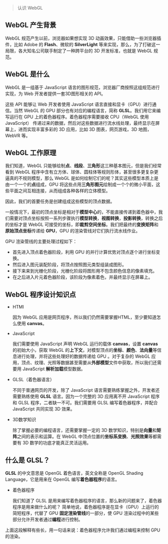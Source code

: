 

> 认识 WebGL
<!-- more -->

## WebGL 产生背景
WebGL 规范产生以前，浏览器如果想实现 3D 动画效果，只能借助一些浏览器插件，比如 Adobe 的 **Flash**、微软的 **SilverLight** 等来实现，那么，为了打破这一局限，各大知名公司联手制定了一种跨平台的 3D 开发标准，也就是 WebGL 规范。

## WebGL 是什么
WebGL 是一组基于 JavaScript 语言的图形规范，浏览器厂商按照这组规范进行实现，为 Web 开发者提供一套3D图形相关的 API。

这些 API 能够让 Web 开发者使用 JavaScript 语言直接和显卡（GPU）进行通信。当然 WebGL 的 GPU 部分也有对应的编程语言，简称 **GLSL**。我们用它来编写运行在 GPU 上的着色器程序。着色器程序需要接收 CPU（WebGL 使用 JavaScript） 传递过来的数据，然后对这些数据进行流水线处理，最终显示在屏幕上，进而实现丰富多彩的 3D 应用，比如 3D 图表，网页游戏，3D 地图，WebVR 等。

## WebGL 工作原理
我们知道，WebGL 只能够绘制**点**、**线段**、**三角形**这三种基本图元，但是我们经常看到 WebGL 程序中含有立方体、球体、圆柱体等规则形体，甚至很多更复杂更逼真的不规则模型，那么 WebGL 是如何绘制它们的呢？其实这些模型本质上是由一个一个的**点**组成，GPU 将这些点用**三角形图元**绘制成一个个的微小平面，这些平面之间互相连接，从而组成各种各样的立体模型。

因此，我们的首要任务是创建组成这些模型的顶点数据。

一般情况下，最初的顶点坐标是相对于**模型中心**的，不能直接传递到着色器中，我们需要对顶点坐标按照一系列步骤执行**模型转换**，**视图转换**，**投影转换**，转换之后的坐标才是 WebGL 可接受的坐标，即**裁剪空间坐标**。我们把最终的**变换矩阵**和**原始顶点坐标**传递给 **GPU**，GPU 的渲染管线对它们执行流水线作业。

GPU 渲染管线的主要处理过程如下：

- 首先进入顶点着色器阶段，利用 GPU 的并行计算优势对顶点逐个进行坐标变换。
- 然后进入图元装配阶段，将顶点按照图元类型组装成图形。
- 接下来来到光栅化阶段，光栅化阶段将图形用不包含颜色信息的像素填充。
- 在之后进入片元着色器阶段，该阶段为像素着色，并最终显示在屏幕上。
  
## WebGL 程序设计知识点
- HTMl
  
  因为 WebGL 应用是网页程序，所以我们仍然需要掌握HTML，至少要知道怎么使用 **canvas**。

- JavaScript
  
  我们需要使用 JavaScript 声明 WebGL 运行的载体 **canvas**，设置 **canvas** 的初始大小，获取 WebGL 的**上下文**，对模型顶点的**坐标**、**颜色**、**法向量**等信息进行处理，并将这些处理好的数据传递给 GPU 。对于复杂的 WebGL 应用，顶点、纹理、光照等数据甚至需要从**外部模型**文件中获取，所以我们还需要用 JavaScript **解析加载**模型数据。

- GLSL（着色器语言）
  
  不同于普通网页的开发，除了 JavaScript 语言需要熟练掌握之外，开发者还需要熟练使用 **GLSL** 语言。因为一个完整的 3D 应用离不开 JavaScript 程序和 GLSL 程序，二者缺一不可。我们需要用 GLSL 编写着色器程序，并配合 JavaScript 共同实现 3D 效果。

- 3D数学知识
  
  除了掌握必要的编程语言，还需要掌握一定的 3D 数学知识，特别是**向量**和**矩阵**之间的表示和运算。在 WebGL 中顶点位置的**坐标系变换**、**光照效果**等都需要有 3D 数学的功底才能真正灵活运用。

## 什么是 GLSL？
**GLSL** 的中文意思是 OpenGL 着色语言，英文全称是 OpenGL Shading Language，它是用来在 OpenGL 编写**着色器程序**的语言。
- 着色器程序
  
  我们知道了 GLSL 是用来编写着色器程序的语言，那么新的问题来了，着色器程序是用来做什么的呢？ 简单地说，着色器程序是在显卡（GPU）上运行的简短程序，代替了 GPU **固定渲染管线**的一部分，使 GPU 渲染过程中的某些部分允许开发者通过**编程**进行控制。

上面这段解释有些长，用一句话来说：着色器程序允许我们通过编程来控制 GPU 的渲染。